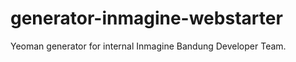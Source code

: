 generator-inmagine-webstarter
=============================
Yeoman generator for internal Inmagine Bandung Developer Team.
